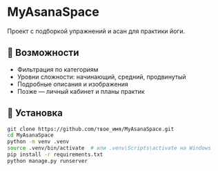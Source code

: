 # MyAsanaSpace

Проект с подборкой упражнений и асан для практики йоги.

## 🔸 Возможности

- Фильтрация по категориям
- Уровни сложности: начинающий, средний, продвинутый
- Подробные описания и изображения
- Позже — личный кабинет и планы практик

## 🔧 Установка

```bash
git clone https://github.com/твое_имя/MyAsanaSpace.git
cd MyAsanaSpace
python -m venv .venv
source .venv/bin/activate  # или .venv\Scripts\activate на Windows
pip install -r requirements.txt
python manage.py runserver